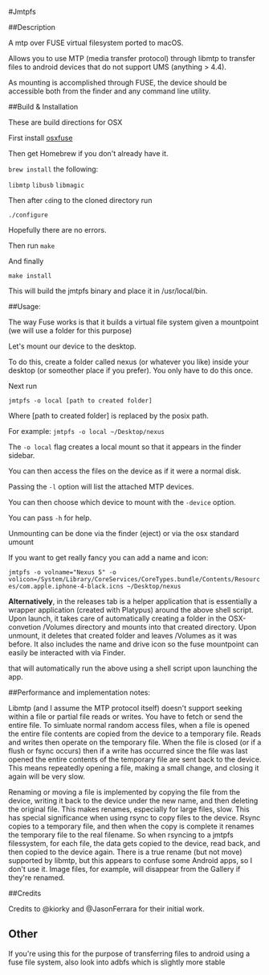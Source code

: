 #Jmtpfs

##Description

A mtp over FUSE virtual filesystem ported to macOS. 

Allows you to use MTP (media transfer protocol) through libmtp to transfer files to android
devices that do not support UMS (anything > 4.4).

As mounting is accomplished through FUSE, the device should be accessible both from the finder and
any command line utility.

##Build & Installation

These are build directions for OSX

First install [osxfuse](https://osxfuse.github.io/)

Then get Homebrew if you don't already have it.

`brew install` the following:

`libmtp`
`libusb`
`libmagic`

Then after `cd`ing to the cloned directory run

`./configure`

Hopefully there are no errors.

Then run `make`

And finally

`make install`

This will build the jmtpfs binary and place it in /usr/local/bin.

##Usage:

The way Fuse works is that it builds a virtual file system given a mountpoint (we will use a folder for this purpose)

Let's mount our device to the desktop.

To do this, create a folder called nexus (or whatever you like) inside your desktop (or someother place if you prefer).
You only have to do this once.

Next run

`jmtpfs -o local [path to created folder]`

Where [path to created folder] is replaced by the posix path.

For example: `jmtpfs -o local ~/Desktop/nexus`

The `-o local` flag creates a local mount so that it appears in the finder sidebar.

You can then access the files on the device as if it were a normal disk.

Passing the `-l` option will list the attached MTP devices.

You can then choose which device to mount with the `-device` option.

You can pass `-h` for help.

Unmounting can be done via the finder (eject) or via the osx standard umount

If you want to get really fancy you can add a name and icon:

`jmtpfs -o volname="Nexus 5" -o volicon=/System/Library/CoreServices/CoreTypes.bundle/Contents/Resources/com.apple.iphone-4-black.icns ~/Desktop/nexus`


**Alternatively**, in the releases tab is a helper application that is essentially a wrapper application (created with Platypus) around the above shell script. Upon launch, it takes care of automatically creating a folder in the OSX-convetion /Volumes directory and mounts into that created directory. Upon unmount, it deletes that created folder and leaves /Volumes as it was before. It also includes the name and drive icon so the fuse mountpoint can easily be interacted with via Finder.


that will automatically run the above using a shell script upon launching the app. 

##Performance and implementation notes:

Libmtp (and I assume the MTP protocol itself) doesn't support seeking within a 
file or partial file reads or writes. You have to fetch or send the entire 
file. To simluate normal random access files, when a file is opened the entire
file contents are copied from the device to a temporary file. Reads and writes
then operate on the temporary file. When the file is closed (or if a flush or
fsync occurs) then if a write has occurred since the file was last opened the
entire contents of the temporary file are sent back to the device. This means
repeatedly opening a file, making a small change, and closing it again will
be very slow.

Renaming or moving a file is implemented by copying the file from the device, 
writing it back to the device under the new name, and then deleting the 
original file. This makes renames, especially for large files, slow. This
has special significance when using rsync to copy files to the device. Rsync
copies to a temporary file, and then when the copy is complete it renames the
temporary file to the real filename. So when rsyncing to a jmtpfs filessystem, 
for each file, the data gets copied to the device, read back, and then copied
to the device again. There is a true rename (but not move) supported by libmtp,
but this appears to confuse some Android apps, so I don't use it. Image files,
for example, will disappear from the Gallery if they're renamed.

##Credits

Credits to @kiorky and @JasonFerrara for their initial work.

## Other

If you're using this for the purpose of transferring files to android using a fuse file system, also look into adbfs which is slightly more stable
